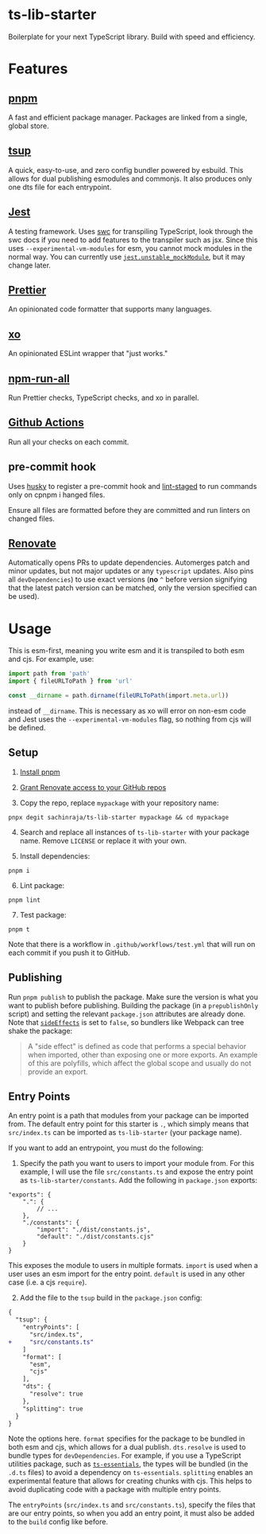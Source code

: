 # ts-lib-starter

Boilerplate for your next TypeScript library. Build with speed and efficiency.

# Features

## [pnpm](https://pnpm.io/)

A fast and efficient package manager. Packages are linked from a single, global store.

## [tsup](https://tsup.egoist.sh/)

A quick, easy-to-use, and zero config bundler powered by esbuild. This allows for dual publishing esmodules and commonjs. It also produces only one dts file for each entrypoint.

## [Jest](https://jestjs.io/)

A testing framework. Uses [swc](https://swc.rs/) for transpiling TypeScript, look through the swc docs if you need to add features to the transpiler such as jsx. Since this uses `--experimental-vm-modules` for esm, you cannot mock modules in the normal way. You can currently use [`jest.unstable_mockModule`](https://github.com/facebook/jest/issues/9430#issuecomment-915109139), but it may change later.

## [Prettier](https://prettier.io/)

An opinionated code formatter that supports many languages.

## [xo](https://github.com/xojs/xo)

An opinionated ESLint wrapper that "just works."

## [npm-run-all](https://github.com/mysticatea/npm-run-all)

Run Prettier checks, TypeScript checks, and xo in parallel.

## [Github Actions](https://github.com/features/actions)

Run all your checks on each commit.

## pre-commit hook

Uses [husky](https://typicode.github.io/husky/#/) to register a pre-commit hook and [lint-staged](https://github.com/okonet/lint-staged) to run commands only on cpnpm i
hanged files.

Ensure all files are formatted before they are committed and run linters on changed files.

## [Renovate](https://www.whitesourcesoftware.com/free-developer-tools/renovate/)

Automatically opens PRs to update dependencies. Automerges patch and minor updates, but not major updates or any `typescript` updates. Also pins all `devDependencies`) to use exact versions (**no** `^` before version signifying that the latest patch version can be matched, only the version specified can be used).

# Usage

This is esm-first, meaning you write esm and it is transpiled to both esm and cjs. For example, use:

```ts
import path from 'path'
import { fileURLToPath } from 'url'

const __dirname = path.dirname(fileURLToPath(import.meta.url))
```

instead of `__dirname`. This is necessary as xo will error on non-esm code and Jest uses the `--experimental-vm-modules` flag, so nothing from cjs will be defined.

## Setup

1. [Install pnpm](https://pnpm.io/installation)

2. [Grant Renovate access to your GitHub repos](https://github.com/marketplace/renovate)

3. Copy the repo, replace `mypackage` with your repository name:

```
pnpx degit sachinraja/ts-lib-starter mypackage && cd mypackage
```

4. Search and replace all instances of `ts-lib-starter` with your package name. Remove `LICENSE` or replace it with your own.

5. Install dependencies:

```
pnpm i
```

6. Lint package:

```
pnpm lint
```

7. Test package:

```
pnpm t
```

Note that there is a workflow in `.github/workflows/test.yml` that will run on each commit if you push it to GitHub.

## Publishing

Run `pnpm publish` to publish the package. Make sure the version is what you want to publish before publishing. Building the package (in a `prepublishOnly` script) and setting the relevant `package.json` attributes are already done. Note that [`sideEffects`](https://webpack.js.org/guides/tree-shaking/#mark-the-file-as-side-effect-free) is set to `false`, so bundlers like Webpack can tree shake the package:

> A "side effect" is defined as code that performs a special behavior when imported, other than exposing one or more exports. An example of this are polyfills, which affect the global scope and usually do not provide an export.

## Entry Points

An entry point is a path that modules from your package can be imported from. The default entry point for this starter is `.`, which simply means that `src/index.ts` can be imported as `ts-lib-starter` (your package name).

If you want to add an entrypoint, you must do the following:

1. Specify the path you want to users to import your module from. For this example, I will use the file `src/constants.ts` and expose the entry point as `ts-lib-starter/constants`. Add the following in `package.json` exports:

```jsonc
"exports": {
    ".": {
        // ...
    },
    "./constants": {
        "import": "./dist/constants.js",
        "default": "./dist/constants.cjs"
    }
}
```

This exposes the module to users in multiple formats. `import` is used when a user uses an esm import for the entry point. `default` is used in any other case (i.e. a cjs `require`).

2. Add the file to the `tsup` build in the `package.json` config:

```diff
{
  "tsup": {
    "entryPoints": [
      "src/index.ts",
+     "src/constants.ts"
    ]
    "format": [
      "esm",
      "cjs"
    ],
    "dts": {
      "resolve": true
    },
    "splitting": true
  }
}
```

Note the options here. `format` specifies for the package to be bundled in both esm and cjs, which allows for a dual publish. `dts.resolve` is used to bundle types for `devDependencies`. For example, if you use a TypeScript utilities package, such as [`ts-essentials`](https://github.com/krzkaczor/ts-essentials), the types will be bundled (in the `.d.ts` files) to avoid a dependency on `ts-essentials`. `splitting` enables an experimental feature that allows for creating chunks with cjs. This helps to avoid duplicating code with a package with multiple entry points.

The `entryPoints` (`src/index.ts` and `src/constants.ts`), specify the files that are our entry points, so when you add an entry point, it must also be added to the `build` config like before.
